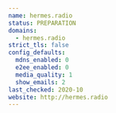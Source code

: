 ```yaml
---
name: hermes.radio
status: PREPARATION
domains:
  - hermes.radio
strict_tls: false
config_defaults:
  mdns_enabled: 0
  e2ee_enabled: 0
  media_quality: 1
  show_emails: 2
last_checked: 2020-10
website: http://hermes.radio
---
```


